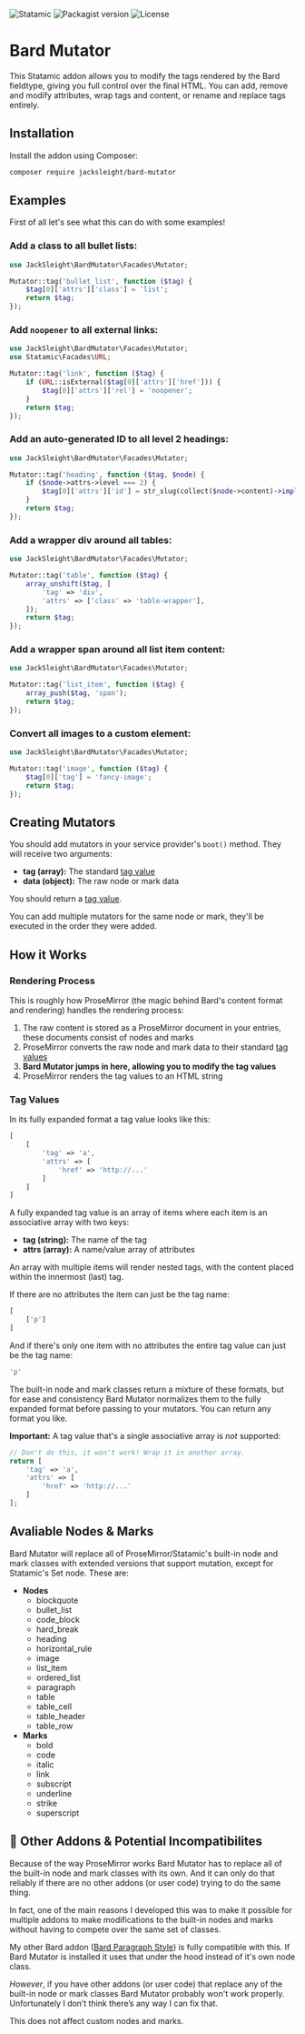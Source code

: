 <!-- statamic:hide -->

![Statamic](https://flat.badgen.net/badge/Statamic/3.1.14+/FF269E)
![Packagist version](https://flat.badgen.net/packagist/v/jacksleight/bard-mutator)
![License](https://flat.badgen.net/github/license/jacksleight/bard-mutator)

# Bard Mutator 

<!-- /statamic:hide -->

This Statamic addon allows you to modify the tags rendered by the Bard fieldtype, giving you full control over the final HTML. You can add, remove and modify attributes, wrap tags and content, or rename and replace tags entirely.

## Installation

Install the addon using Composer:

```bash
composer require jacksleight/bard-mutator
```

## Examples

First of all let's see what this can do with some examples!

### Add a class to all bullet lists:

```php
use JackSleight\BardMutator\Facades\Mutator;

Mutator::tag('bullet_list', function ($tag) {
    $tag[0]['attrs']['class'] = 'list';
    return $tag;
});
```

### Add `noopener` to all external links:

```php
use JackSleight\BardMutator\Facades\Mutator;
use Statamic\Facades\URL;

Mutator::tag('link', function ($tag) {
    if (URL::isExternal($tag[0]['attrs']['href'])) {
        $tag[0]['attrs']['rel'] = 'noopener';
    }
    return $tag;
});
```

### Add an auto-generated ID to all level 2 headings:

```php
use JackSleight\BardMutator\Facades\Mutator;

Mutator::tag('heading', function ($tag, $node) {
    if ($node->attrs->level === 2) {
        $tag[0]['attrs']['id'] = str_slug(collect($node->content)->implode('text', ''));
    }
    return $tag;
});
```

### Add a wrapper div around all tables:

```php
use JackSleight\BardMutator\Facades\Mutator;

Mutator::tag('table', function ($tag) {
    array_unshift($tag, [
        'tag' => 'div',
        'attrs' => ['class' => 'table-wrapper'],
    ]);
    return $tag;
});
```

### Add a wrapper span around all list item content:

```php
use JackSleight\BardMutator\Facades\Mutator;

Mutator::tag('list_item', function ($tag) {
    array_push($tag, 'span');
    return $tag;
});
```

### Convert all images to a custom element:

```php
use JackSleight\BardMutator\Facades\Mutator;

Mutator::tag('image', function ($tag) {
    $tag[0]['tag'] = 'fancy-image';
    return $tag;
});
```

## Creating Mutators

You should add mutators in your service provider's `boot()` method. They will receive two arguments:

* **tag (array):** The standard [tag value](#tag-values)
* **data (object):** The raw node or mark data

You should return a [tag value](#tag-values).

You can add multiple mutators for the same node or mark, they'll be executed in the order they were added.

## How it Works

### Rendering Process

This is roughly how ProseMirror (the magic behind Bard's content format and rendering) handles the rendering process:

1. The raw content is stored as a ProseMirror document in your entries, these documents consist of nodes and marks
2. ProseMirror converts the raw node and mark data to their standard [tag values](#tag-values)
3. **Bard Mutator jumps in here, allowing you to modify the tag values**
4. ProseMirror renders the tag values to an HTML string

### Tag Values

In its fully expanded format a tag value looks like this:

```php
[
    [
        'tag' => 'a',
        'attrs' => [
            'href' => 'http://...'
        ]
    ]
]
```

A fully expanded tag value is an array of items where each item is an associative array with two keys:

* **tag (string):** The name of the tag
* **attrs (array):** A name/value array of attributes

An array with multiple items will render nested tags, with the content placed within the innermost (last) tag.

If there are no attributes the item can just be the tag name:

```php
[
    ['p']
]
```

And if there's only one item with no attributes the entire tag value can just be the tag name:

```php
'p'
```

The built-in node and mark classes return a mixture of these formats, but for ease and consistency Bard Mutator normalizes them to the fully expanded format before passing to your mutators. You can return any format you like.

**Important:** A tag value that's a single associative array is *not* supported:

```php
// Don't do this, it won't work! Wrap it in another array.
return [
    'tag' => 'a',
    'attrs' => [
        'href' => 'http://...'
    ]
];
```

## Avaliable Nodes & Marks

Bard Mutator will replace all of ProseMirror/Statamic's built-in node and mark classes with extended versions that support mutation, except for Statamic's Set node. These are:

* **Nodes**
    * blockquote
    * bullet_list
    * code_block
    * hard_break
    * heading
    * horizontal_rule
    * image
    * list_item
    * ordered_list
    * paragraph
    * table
    * table_cell
    * table_header
    * table_row
* **Marks**
    * bold
    * code
    * italic
    * link
    * subscript
    * underline
    * strike
    * superscript

## 🚨 Other Addons & Potential Incompatibilites

Because of the way ProseMirror works Bard Mutator has to replace all of the built-in node and mark classes with its own. And it can only do that reliably if there are no other addons (or user code) trying to do the same thing.

In fact, one of the main reasons I developed this was to make it possible for multiple addons to make modifications to the built-in nodes and marks without having to compete over the same set of classes.

My other Bard addon ([Bard Paragraph Style](https://github.com/jacksleight/bard-paragraph-style)) is fully compatible with this. If Bard Mutator is installed it uses that under the hood instead of it's own node class.

*However*, if you have other addons (or user code) that replace any of the built-in node or mark classes Bard Mutator probably won't work properly. Unfortunately I don’t think there’s any way I can fix that.

This does not affect custom nodes and marks.